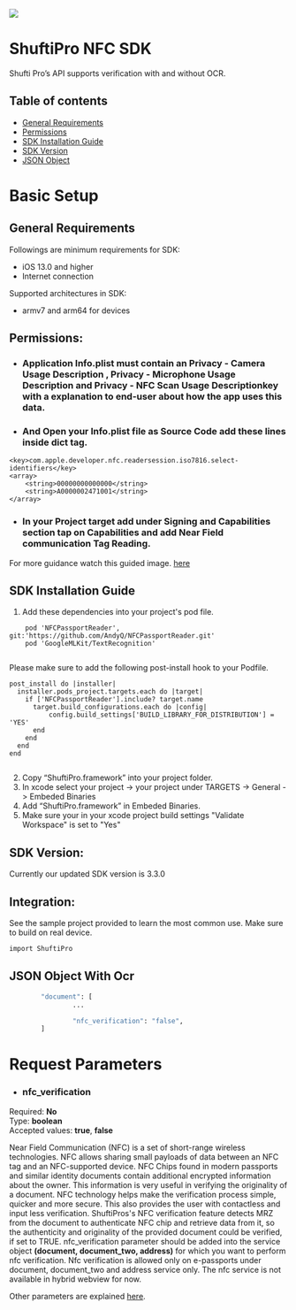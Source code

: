 [![](https://raw.githubusercontent.com/shuftipro/RESTful-API-v1.2/master/assets/banner.jpg)](https://www.shuftipro.com/)

# ShuftiPro NFC SDK

Shufti Pro’s API supports verification with and without OCR. 
## Table of contents
* [General Requirements](#general-requirements)
* [Permissions](#permissions)
* [SDK Installation Guide](#sdk-installation-guide)
* [SDK Version](#sdk-version)
* [JSON Object](#json-object-with-ocr)



# Basic Setup
## General Requirements
Followings are minimum requirements for SDK:
- iOS 13.0 and higher
- Internet connection

Supported architectures in SDK:
- armv7 and arm64 for devices

## Permissions:
* ### Application Info.plist must contain an **Privacy - Camera Usage Description** , **Privacy - Microphone Usage Description**  and  **Privacy - NFC Scan Usage Description**key with a explanation to end-user about how the app uses this data.
* ### And Open your Info.plist file as Source Code add these lines inside dict tag.
```
<key>com.apple.developer.nfc.readersession.iso7816.select-identifiers</key>
<array>
    <string>00000000000000</string>
    <string>A0000002471001</string>
</array>
```
* ### In your Project target add under Signing and Capabilities section tap on Capabilities and add Near Field communication Tag Reading.
For more guidance watch this guided image. [here](nfcGuide.png)


## SDK Installation Guide
1. Add these dependencies into your project's pod file.
```
    pod 'NFCPassportReader', git:'https://github.com/AndyQ/NFCPassportReader.git'
    pod 'GoogleMLKit/TextRecognition'
    
```
Please make sure to add the following post-install hook to your Podfile.

```
post_install do |installer|
  installer.pods_project.targets.each do |target|
    if ['NFCPassportReader'].include? target.name
      target.build_configurations.each do |config|
          config.build_settings['BUILD_LIBRARY_FOR_DISTRIBUTION'] = 'YES'
      end
    end
  end
end


```

2. Copy “ShuftiPro.framework” into your project folder.
3.  In xcode select your project -> your project under TARGETS -> General -> Embeded Binaries
4.  Add “ShuftiPro.framework” in Embeded Binaries.
5. Make sure your in your xcode project build settings "Validate Workspace" is set to "Yes"


## SDK Version:
Currently our updated SDK version is 3.3.0

## Integration: 
See the sample project provided to learn the most common use. Make sure to build on real device.
```sh
import ShuftiPro
```
## JSON Object With Ocr
```sh
        "document": [
                ... 

                "nfc_verification": "false",
        ]
```


# Request Parameters

  
  * <h3>nfc_verification</h3>

  Required: **No**  
  Type: **boolean**  
  Accepted values:  **true**, **false**  

Near Field Communication (NFC) is a set of short-range wireless technologies. NFC allows sharing small payloads of data between an NFC tag and an NFC-supported device. NFC Chips found in modern passports and similar identity documents contain additional encrypted information about the owner. This information is very useful in verifying the originality of a document. NFC technology helps make the verification process simple, quicker and more secure. This also provides the user with contactless and input less verification. ShuftiPros's NFC verification feature detects MRZ from the document to authenticate NFC chip and retrieve data from it, so the authenticity and originality of the provided document could be verified, if set to TRUE. nfc_verification parameter should be added into the service object **(document, document_two, address)** for which you want to perform nfc verification. Nfc verification is allowed only on e-passports under document, document_two and address service only. The nfc service is not available in hybrid webview for now.
  
Other parameters are explained [here](https://github.com/shuftipro/iOS-SDK#auth-keys).
